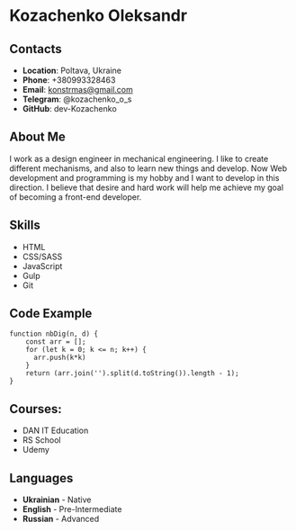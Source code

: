 # Kozachenko Oleksandr

## Contacts
- **Location**: Poltava, Ukraine
- **Phone**: +380993328463
- **Email**: konstrmas@gmail.com
- **Telegram**: @kozachenko_o_s
- **GitHub**: dev-Kozachenko

## About Me
I work as a design engineer in mechanical engineering. I like to create different mechanisms, and also to learn new things and develop. Now Web development and programming is my hobby and I want to develop in this direction. I believe that desire and hard work will help me achieve my goal of becoming a front-end developer.

## Skills
- HTML
- CSS/SASS
- JavaScript
- Gulp
- Git

## Code Example

```
function nbDig(n, d) {
    const arr = [];
    for (let k = 0; k <= n; k++) {
      arr.push(k*k)
    }
    return (arr.join('').split(d.toString()).length - 1);
}
```

## Courses:
- DAN IT Education
- RS School
- Udemy

## Languages
- **Ukrainian** - Native
- **English** - Pre-Intermediate
- **Russian** - Advanced
